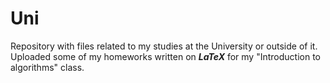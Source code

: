 # Uni 
Repository with files related to my studies at the University or outside of it.  
Uploaded some of my homeworks written on ***LaTeX*** for my "Introduction to algorithms" class.

